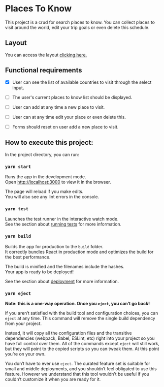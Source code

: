 # Places To Know

This project is a crud for search places to know. You can collect places to visit around the world,
edit your trip goals or even delete this schedule.

## Layout

You can access the layout  [clicking here.](https://www.figma.com/file/IC0xt3K3X21rLEfLRQ3mpl/Lugares-que-quero-conhecer?node-id=16%3A456)

## Functional requirements 

- [x] User can see the list of available countries to visit through the select input.
- [ ] The user's current places to know list should be displayed.
- [ ] User can add at any time a new place to visit.
- [ ] User can at any time edit your place or even delete this.
- [ ] Forms should reset on user add a new place to visit.


## How to execute this project:

In the project directory, you can run:

### `yarn start`

Runs the app in the development mode.\
Open [http://localhost:3000](http://localhost:3000) to view it in the browser.

The page will reload if you make edits.\
You will also see any lint errors in the console.

### `yarn test`

Launches the test runner in the interactive watch mode.\
See the section about [running tests](https://facebook.github.io/create-react-app/docs/running-tests) for more information.

### `yarn build`

Builds the app for production to the `build` folder.\
It correctly bundles React in production mode and optimizes the build for the best performance.

The build is minified and the filenames include the hashes.\
Your app is ready to be deployed!

See the section about [deployment](https://facebook.github.io/create-react-app/docs/deployment) for more information.

### `yarn eject`

**Note: this is a one-way operation. Once you `eject`, you can’t go back!**

If you aren’t satisfied with the build tool and configuration choices, you can `eject` at any time. This command will remove the single build dependency from your project.

Instead, it will copy all the configuration files and the transitive dependencies (webpack, Babel, ESLint, etc) right into your project so you have full control over them. All of the commands except `eject` will still work, but they will point to the copied scripts so you can tweak them. At this point you’re on your own.

You don’t have to ever use `eject`. The curated feature set is suitable for small and middle deployments, and you shouldn’t feel obligated to use this feature. However we understand that this tool wouldn’t be useful if you couldn’t customize it when you are ready for it.
